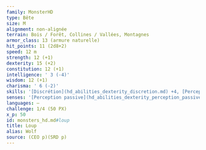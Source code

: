 ```yaml
---
family: MonsterHD
type: Bête
size: M
alignment: non-alignée
terrain: Bois / Forêt, Collines / Vallées, Montagnes
armor_class: 13 (armure naturelle)
hit_points: 11 (2d8+2)
speed: 12 m
strength: 12 (+1)
dexterity: 15 (+2)
constitution: 12 (+1)
intelligence: ' 3 (-4)'
wisdom: 12 (+1)
charisma: ' 6 (-2)'
skills: '[Discrétion](hd_abilities_dexterity_discretion.md) +4, [Perception](hd_abilities_wisdom_perception.md) +3'
senses: '[Perception passive](hd_abilities_dexterity_perception_passive.md) 13'
languages: —
challenge: 1/4 (50 PX)
x_p: 50
id: monsters_hd.md#loup
title: Loup
alias: Wolf
source: (CEO p)(SRD p)
---
```


